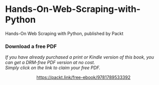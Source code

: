


# Hands-On-Web-Scraping-with-Python
Hands-On Web Scraping with Python, published by Packt
### Download a free PDF

 <i>If you have already purchased a print or Kindle version of this book, you can get a DRM-free PDF version at no cost.<br>Simply click on the link to claim your free PDF.</i>
<p align="center"> <a href="https://packt.link/free-ebook/9781789533392">https://packt.link/free-ebook/9781789533392 </a> </p>